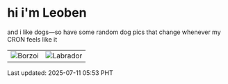 # hi i'm Leoben

and i like dogs—so have some random dog pics that change whenever my CRON feels like it

|  |  |
|--------|----------|
| ![Borzoi](https://random-dog-vercel.vercel.app/api/random-borzoi?v=1752184404) | ![Labrador](https://random-dog-vercel.vercel.app/api/random-labrador?v=1752184404) |

Last updated: 2025-07-11 05:53 PHT
